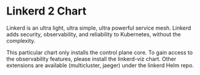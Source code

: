 # Linkerd 2 Chart

Linkerd is an ultra light, ultra simple, ultra powerful service mesh. Linkerd
adds security, observability, and reliability to Kubernetes, without the
complexity.

This particular chart only installs the control plane core. To gain access to
the observability features, please install the linkerd-viz chart. Other
extensions are available (multicluster, jaeger) under the linkerd Helm repo.
